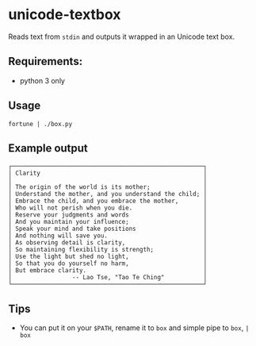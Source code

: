 # unicode-textbox

Reads text from `stdin` and outputs it wrapped in an Unicode text box.

## Requirements:

* python 3 only

## Usage

```
fortune | ./box.py
```

## Example output

```
┌──────────────────────────────────────────────────────┐
│ Clarity                                              │
│                                                      │
│ The origin of the world is its mother;               │
│ Understand the mother, and you understand the child; │
│ Embrace the child, and you embrace the mother,       │
│ Who will not perish when you die.                    │
│ Reserve your judgments and words                     │
│ And you maintain your influence;                     │
│ Speak your mind and take positions                   │
│ And nothing will save you.                           │
│ As observing detail is clarity,                      │
│ So maintaining flexibility is strength;              │
│ Use the light but shed no light,                     │
│ So that you do yourself no harm,                     │
│ But embrace clarity.                                 │
│                 -- Lao Tse, "Tao Te Ching"           │
└──────────────────────────────────────────────────────┘
```

## Tips

* You can put it on your `$PATH`, rename it to `box` and simple pipe to `box`,
`| box`
